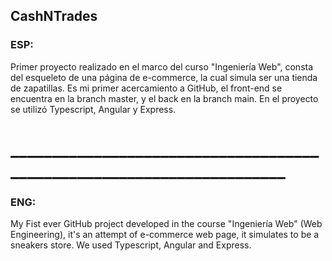## CashNTrades

### ESP:

Primer proyecto realizado en el marco del curso "Ingeniería Web", consta del esqueleto de una página de e-commerce, la cual simula ser una tienda de zapatillas.
Es mi primer acercamiento a GitHub, el front-end se encuentra en la branch master, y el back en la branch main.
En el proyecto se utilizó Typescript, Angular y Express.
# ______________________________________________________________________
### ENG: 

My Fist ever GitHub project developed in the course "Ingeniería Web" (Web Engineering), it's an attempt of e-commerce web page, it simulates to be a sneakers store.
We used Typescript, Angular and Express.
